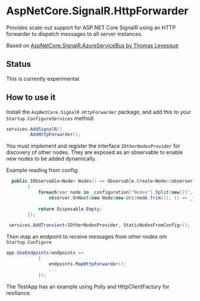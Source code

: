 # AspNetCore.SignalR.HttpForwarder

Provides scale-out support for ASP.NET Core SignalR using an HTTP forwarder to dispatch messages to all server instances.

Based on [AspNetCore.SignalR.AzureServiceBus by Thomas Levesque](https://github.com/thomaslevesque/AspNetCore.SignalR.AzureServiceBus)

## Status 

This is currently experimental.

## How to use it

Install the `AspNetCore.SignalR.HttpForwarder` package, and add this to your `Startup.ConfigureServices` method:

```csharp
services.AddSignalR()
        .AddHttpForwarder();
```

You must implement and register the interface `IOtherNodesProvider` for discovery of other nodes. They are exposed as an observable to enable new nodes to be added dynamically.

Example reading from config:
```csharp
  public IObservable<Node> Nodes() => Observable.Create<Node>(observer =>
        {
            foreach(var node in _configuration["Nodes"].Split(new[]{','}, StringSplitOptions.RemoveEmptyEntries))
                observer.OnNext(new Node(new Uri(node.Trim()), () => _factory.CreateClient("Forwarder")));
            
            return Disposable.Empty;
        });
```

```csharp
 services.AddTransient<IOtherNodesProvider, StaticNodesFromConfig>();
```

Then map an endpoint to receive messages from other nodes om `Startup.Configure`

```csharp
app.UseEndpoints(endpoints =>
            {
                endpoints.MapHttpForwarder();
                ...
            });
```

The TestApp has an example using Polly and HttpClientFactory for resiliance.
